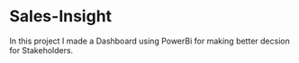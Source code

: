 # Sales-Insight
In this project I made a Dashboard using PowerBi for making better decsion for Stakeholders.
